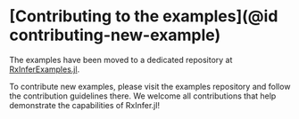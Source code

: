 # [Contributing to the examples](@id contributing-new-example)

The examples have been moved to a dedicated repository at [RxInferExamples.jl](https://examples.rxinfer.ml/).

To contribute new examples, please visit the examples repository and follow the contribution guidelines there. We welcome all contributions that help demonstrate the capabilities of RxInfer.jl!
